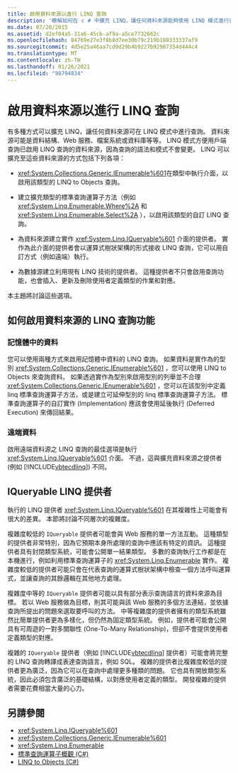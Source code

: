 ```yaml
---
title: 啟用資料來源以進行 LINQ 查詢
description: '瞭解如何在 c # 中擴充 LINQ，讓任何資料來源能夠使用 LINQ 模式進行查詢，讓用戶端可以輕鬆地查詢資料來源。'
ms.date: 07/20/2015
ms.assetid: d2ef04a5-31a6-45cb-af9a-a5ce7732662c
ms.openlocfilehash: 84769e27e3f8b8d7ee30b79c219b180333337af9
ms.sourcegitcommit: 4d5e25a46aa7cd0d29b4b9227b92987354d444c4
ms.translationtype: MT
ms.contentlocale: zh-TW
ms.lasthandoff: 01/26/2021
ms.locfileid: "98794834"
---
```

# <a name="enabling-a-data-source-for-linq-querying"></a>啟用資料來源以進行 LINQ 查詢

有多種方式可以擴充 LINQ，讓任何資料來源可在 LINQ 模式中進行查詢。 資料來源可能是資料結構、Web 服務、檔案系統或資料庫等等。 LINQ 模式方便用戶端查詢已啟用 LINQ 查詢的資料來源，因為查詢的語法和模式不會變更。 LINQ 可以擴充至這些資料來源的方式包括下列各項：  
  
- <xref:System.Collections.Generic.IEnumerable%601>在類型中執行介面，以啟用該類型的 LINQ to Objects 查詢。  
  
- 建立擴充類型的標準查詢運算子方法（例如 <xref:System.Linq.Enumerable.Where%2A> 和 <xref:System.Linq.Enumerable.Select%2A> ），以啟用該類型的自訂 LINQ 查詢。  
  
- 為資料來源建立實作 <xref:System.Linq.IQueryable%601> 介面的提供者。 實作為此介面的提供者會以運算式樹狀架構的形式接收 LINQ 查詢，它可以用自訂方式（例如遠端）執行。  
  
- 為數據源建立利用現有 LINQ 技術的提供者。 這種提供者不只會啟用查詢功能，也會插入、更新及刪除使用者定義類型的作業和對應。  
  
 本主題將討論這些選項。  
  
## <a name="how-to-enable-linq-querying-of-your-data-source"></a>如何啟用資料來源的 LINQ 查詢功能  
  
### <a name="in-memory-data"></a>記憶體中的資料  

 您可以使用兩種方式來啟用記憶體中資料的 LINQ 查詢。 如果資料是實作為的型別 <xref:System.Collections.Generic.IEnumerable%601> ，您可以使用 LINQ to Objects 來查詢資料。 如果透過實作為型別來啟用型別的列舉並不合理 <xref:System.Collections.Generic.IEnumerable%601> ，您可以在該型別中定義 linq 標準查詢運算子方法，或是建立可延伸型別的 linq 標準查詢運算子方法。 標準查詢運算子的自訂實作 (Implementation) 應該會使用延後執行 (Deferred Execution) 來傳回結果。  
  
### <a name="remote-data"></a>遠端資料  

 啟用遠端資料源之 LINQ 查詢的最佳選項是執行 <xref:System.Linq.IQueryable%601> 介面。 不過，這與擴充資料來源之提供者 (例如 [!INCLUDE[vbtecdlinq](~/includes/vbtecdlinq-md.md)]) 不同。
  
## <a name="iqueryable-linq-providers"></a>IQueryable LINQ 提供者  

 執行的 LINQ 提供者 <xref:System.Linq.IQueryable%601> 在其複雜性上可能會有很大的差異。 本節將討論不同層次的複雜度。  
  
 複雜度較低的 `IQueryable` 提供者可能會與 Web 服務的單一方法互動。 這種類型的提供者非常特別，因為它預期本身所處理的查詢中應該有特定的資訊。 這種提供者具有封閉類型系統，可能會公開單一結果類型。 多數的查詢執行工作都是在本機進行，例如利用標準查詢運算子的 <xref:System.Linq.Enumerable> 實作。 複雜度較低的提供者可能只會在代表查詢的運算式樹狀架構中檢查一個方法呼叫運算式，並讓查詢的其餘邏輯在其他地方處理。  
  
 複雜度中等的 `IQueryable` 提供者可能以具有部分表示查詢語言的資料來源為目標。 若以 Web 服務做為目標，則其可能與該 Web 服務的多個方法連結，並依據查詢所提出的問題來選取要呼叫的方法。 中等複雜度的提供者擁有的類型系統雖然比簡單提供者更為多樣化，但仍然為固定類型系統。 例如，提供者可能會公開具有可周遊的一對多關聯性 (One-To-Many Relationship)，但卻不會提供使用者定義類型的對應。  
  
 複雜的 `IQueryable` 提供者（例如 [!INCLUDE[vbtecdlinq](~/includes/vbtecdlinq-md.md)] 提供者）可能會將完整的 LINQ 查詢轉譯成表達查詢語言，例如 SQL。 複雜的提供者比複雜度較低的提供者更為廣泛，因為它可以在查詢中處理更多種類的問題。 它也具有開放類型系統，因此必須包含廣泛的基礎結構，以對應使用者定義的類型。 開發複雜的提供者需要花費相當大量的心力。  
  
## <a name="see-also"></a>另請參閱

- <xref:System.Linq.IQueryable%601>
- <xref:System.Collections.Generic.IEnumerable%601>
- <xref:System.Linq.Enumerable>
- [標準查詢運算子概觀 (C#)](./standard-query-operators-overview.md)
- [LINQ to Objects (C#)](./linq-to-objects.md)
